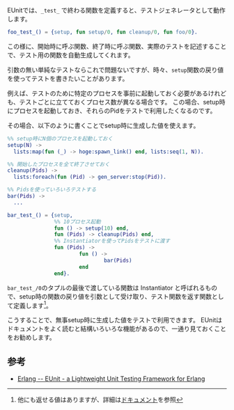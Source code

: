 EUnitでは、`_test_` で終わる関数を定義すると、テストジェネレータとして動作します。

```erlang
foo_test_() = {setup, fun setup/0, fun cleanup/0, fun foo/0}.
```

この様に、開始時に呼ぶ関数、終了時に呼ぶ関数、実際のテストを記述することで、テスト用の関数を自動生成してくれます。

引数の無い単純なテストならこれで問題ないですが、時々、`setup`関数の戻り値を使ってテストを書きたいことがあります。

例えば、テストのために特定のプロセスを事前に起動しておく必要があるけれども、テストごとに立てておくプロセス数が異なる場合です。
この場合、setup時にプロセスを起動しておき、それらのPidをテストで利用したくなるのです。

その場合、以下のように書くことでsetup時に生成した値を使えます。

```erlang
%% setup時にN個のプロセスを起動しておく
setup(N) ->
  lists:map(fun (_) -> hoge:spawn_link() end, lists:seq(1, N)).

%% 開始したプロセスを全て終了させておく
cleanup(Pids) ->
  lists:foreach(fun (Pid) -> gen_server:stop(Pid)).

%% Pidsを使っていろいろテストする
bar(Pids) ->
  ...

bar_test_() = {setup,
               %% 10プロセス起動
               fun () -> setup(10) end,
               fun (Pids) -> cleanup(Pids) end,
               %% Instantiatorを使ってPidsをテストに渡す
               fun (Pids) ->
                       fun () ->
                               bar(Pids)
                       end
               end}.
```

`bar_test_/0`のタプルの最後で渡している関数は Instantiator と呼ばれるもので、setup時の関数の戻り値を引数として受け取り、テスト関数を返す関数として定義します[^1]。

[^1]: 他にも返せる値はありますが、詳細は[ドキュメント](http://erlang.org/doc/apps/eunit/chapter.html#Fixtures)を参照

こうすることで、無事setup時に生成した値をテストで利用できます。
EUnitはドキュメントをよく読むと結構いろいろな機能があるので、一通り見ておくことをお勧めします。

## 参考

- [Erlang -- EUnit - a Lightweight Unit Testing Framework for Erlang](http://erlang.org/doc/apps/eunit/chapter.html)
